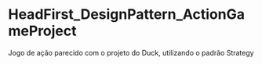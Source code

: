 # HeadFirst_DesignPattern_ActionGameProject
Jogo de ação parecido com o projeto do Duck, utilizando o padrão Strategy
